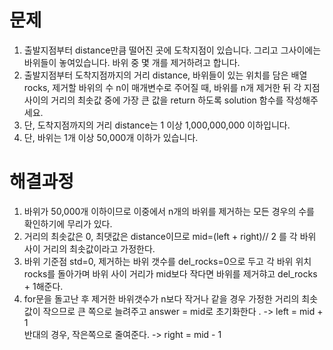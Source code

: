 # 문제
1. 출발지점부터 distance만큼 떨어진 곳에 도착지점이 있습니다. 그리고 그사이에는 바위들이 놓여있습니다. 바위 중 몇 개를 제거하려고 합니다.
2. 출발지점부터 도착지점까지의 거리 distance, 바위들이 있는 위치를 담은 배열 rocks, 제거할 바위의 수 n이 매개변수로 주어질 때, 
   바위를 n개 제거한 뒤 각 지점 사이의 거리의 최솟값 중에 가장 큰 값을 return 하도록 solution 함수를 작성해주세요.
3. 단, 도착지점까지의 거리 distance는 1 이상 1,000,000,000 이하입니다.
4. 단, 바위는 1개 이상 50,000개 이하가 있습니다.
   


# 해결과정
1. 바위가 50,000개 이하이므로 이중에서 n개의 바위를 제거하는 모든 경우의 수를 확인하기에 무리가 있다.
2. 거리의 최솟값은 0, 최댓값은 distance이므로 mid=(left + right)// 2 를 각 바위 사이 거리의 최솟값이라고 가정한다.
3. 바위 기준점 std=0, 제거하는 바위 갯수를 del_rocks=0으로 두고 각 바위 위치 rocks를 돌아가며 바위 사이 거리가 mid보다 작다면 
   바위를 제거햐고 del_rocks + 1해준다.
4. for문을 돌고난 후 제거한 바위갯수가 n보다 작거나 같을 경우 가정한 거리의 최솟값이 작으므로 큰 쪽으로 늘려주고 answer = mid로 초기화한다
 . -> left = mid + 1  
   반대의 경우, 작은쪽으로 줄여준다. -> right = mid - 1